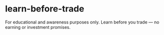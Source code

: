 # learn-before-trade
For educational and awareness purposes only. Learn before you trade — no earning or investment promises.
